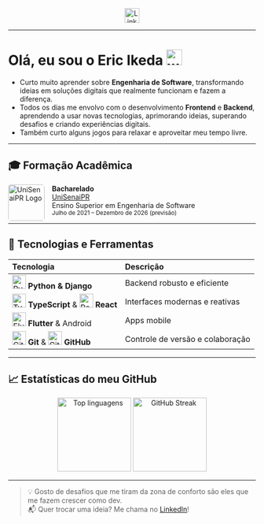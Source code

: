 <div align="center">
  <a href="https://www.linkedin.com/in/ericikeda1/" target="_blank" rel="noopener noreferrer">
    <img src="https://img.shields.io/static/v1?message=LinkedIn&logo=linkedin&color=0077B5&style=for-the-badge" height="30" alt="LinkedIn" />
  </a>
</div>

---

# Olá, eu sou o **Eric Ikeda** <img src="https://media.giphy.com/media/hvRJCLFzcasrR4ia7z/giphy.gif" alt="waving hand" width="32" />

- Curto muito aprender sobre **Engenharia de Software**, transformando ideias em soluções digitais que realmente funcionam e fazem a diferença.  
- Todos os dias me envolvo com o desenvolvimento **Frontend** e **Backend**, aprendendo a usar novas tecnologias, aprimorando ideias, superando desafios e criando experiências digitais.  
- Também curto alguns jogos para relaxar e aproveitar meu tempo livre.

---

## 🎓 Formação Acadêmica

<div> 
  <a href="https://www.unisenaipr.com.br" target="_blank" rel="noopener noreferrer">
    <img src="https://tse1.mm.bing.net/th/id/OIP.wz3nFNOB_HoLXV4CdLXlAQHaHa?cb=thfvnext&rs=1&pid=ImgDetMain&o=7&rm=3" alt="UniSenaiPR Logo" width="74" align="left" style="border-radius: 5px; margin-right: 15px;" />
  </a>
  <p>
    <strong>Bacharelado</strong><br />
    <a href="https://www.unisenaipr.com.br" target="_blank" rel="noopener noreferrer">UniSenaiPR</a><br />
    Ensino Superior em Engenharia de Software<br />
    <small>Julho de 2021 – Dezembro de 2026 (previsão)</small>
  </p>
</div>

---

## 🚀 Tecnologias e Ferramentas

<div align="center">

| Tecnologia                                    | Descrição                          |
| :------------------------------------------- | :-------------------------------- |
| <img src="https://cdn.jsdelivr.net/gh/devicons/devicon/icons/python/python-original.svg" width="28" alt="Python" /> **Python & Django**       | Backend robusto e eficiente         |
| <img src="https://cdn.jsdelivr.net/gh/devicons/devicon/icons/typescript/typescript-original.svg" width="28" alt="TypeScript" /> **TypeScript** & <img src="https://cdn.jsdelivr.net/gh/devicons/devicon/icons/react/react-original.svg" width="28" alt="React" /> **React** | Interfaces modernas e reativas      |
| <img src="https://cdn.jsdelivr.net/gh/devicons/devicon/icons/flutter/flutter-original.svg" width="28" alt="Flutter" /> **Flutter** & Android          | Apps mobile |
| <img src="https://cdn.jsdelivr.net/gh/devicons/devicon/icons/git/git-original.svg" width="28" alt="Git" /> **Git** & <img src="https://cdn.jsdelivr.net/gh/devicons/devicon/icons/github/github-original.svg" width="28" alt="GitHub" /> **GitHub**     | Controle de versão e colaboração    |

</div>

---

## 📈 Estatísticas do meu GitHub

<div align="center">
  <img src="https://github-readme-stats.vercel.app/api/top-langs?username=EricIkeda1&locale=pt-br&layout=compact&theme=dracula" height="150" alt="Top linguagens" />
  <img src="https://streak-stats.demolab.com?user=EricIkeda1&locale=pt-br&mode=daily&theme=dracula" height="150" alt="GitHub Streak" />
</div>

---

> 💡 Gosto de desafios que me tiram da zona de conforto são eles que me fazem crescer como dev.  
> 📬 Quer trocar uma ideia? Me chama no [LinkedIn](https://www.linkedin.com/in/ericikeda1/)!
